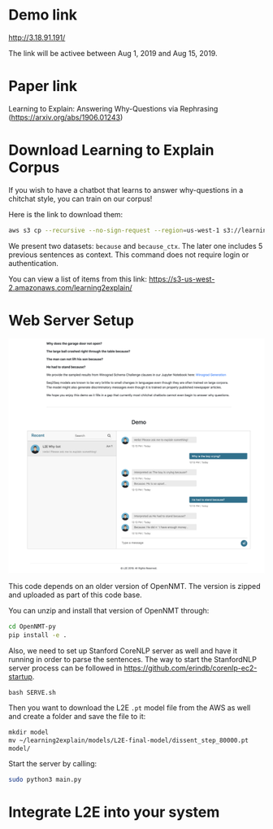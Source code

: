 # Demo link

http://3.18.91.191/

The link will be activee between Aug 1, 2019 and Aug 15, 2019.

# Paper link

Learning to Explain: Answering Why-Questions via Rephrasing (https://arxiv.org/abs/1906.01243)



# Download Learning to Explain Corpus

If you wish to have a chatbot that learns to answer why-questions in a chitchat style, you can train on our corpus! 

Here is the link to download them:

```bash
aws s3 cp --recursive --no-sign-request --region=us-west-1 s3://learning2explain/ .
```

We present two datasets: `because` and `because_ctx`. The later one includes 5 previous sentences as context. This command does not require login or authentication.

You can view a list of items from this link: https://s3-us-west-2.amazonaws.com/learning2explain/


# Web Server Setup

![Demo Image](https://github.com/windweller/L2EWeb/blob/master/L2EDemoImage.png?raw=true)

This code depends on an older version of OpenNMT. The version is zipped and uploaded as part
of this code base.

You can unzip and install that version of OpenNMT through:

```bash
cd OpenNMT-py
pip install -e .
```

Also, we need to set up Stanford CoreNLP server as well and have it running in order to 
parse the sentences. The way to start the StanfordNLP server process can be followed in https://github.com/erindb/corenlp-ec2-startup.

```
bash SERVE.sh
```

Then you want to download the L2E `.pt` model file from the AWS as well and create a folder and save the file to it:

```
mkdir model
mv ~/learning2explain/models/L2E-final-model/dissent_step_80000.pt model/
```

Start the server by calling:

```bash
sudo python3 main.py
```

# Integrate L2E into your system
